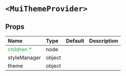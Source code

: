 `<MuiThemeProvider>`
====================



Props
-----


| Name | Type | Default | Description |
|:-----|:-----|:-----|:-----|
| <span style="color: #31a148">children *</span> | node |  |   |
| styleManager | object |  |   |
| theme | object |  |   |
